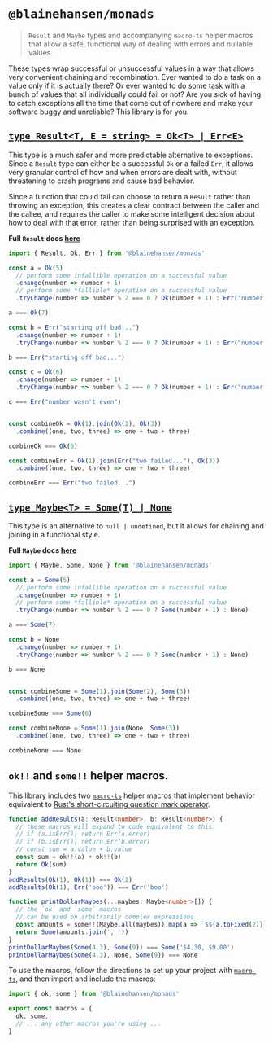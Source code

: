 # `@blainehansen/monads`

> `Result` and `Maybe` types and accompanying `macro-ts` helper macros that allow a safe, functional way of dealing with errors and nullable values.

These types wrap successful or unsuccessful values in a way that allows very convenient chaining and recombination. Ever wanted to do a task on a value only if it is actually there? Or ever wanted to do some task with a bunch of values that all individually could fail or not? Are you sick of having to catch exceptions all the time that come out of nowhere and make your software buggy and unreliable? This library is for you.

## [`type Result<T, E = string> = Ok<T> | Err<E>`](./lib/result.md)

This type is a much safer and more predictable alternative to exceptions. Since a `Result` type can either be a successful `Ok` or a failed `Err`, it allows very granular control of how and when errors are dealt with, without threatening to crash programs and cause bad behavior.

Since a function that could fail can choose to return a `Result` rather than throwing an exception, this creates a clear contract between the caller and the callee, and requires the caller to make some intelligent decision about how to deal with that error, rather than being surprised with an exception.

**Full `Result` docs [here](./lib/result.md)**

```ts
import { Result, Ok, Err } from '@blainehansen/monads'

const a = Ok(5)
  // perform some infallible operation on a successful value
  .change(number => number + 1)
  // perform some *fallible* operation on a successful value
  .tryChange(number => number % 2 === 0 ? Ok(number + 1) : Err("number wasn't even"))

a === Ok(7)

const b = Err("starting off bad...")
  .change(number => number + 1)
  .tryChange(number => number % 2 === 0 ? Ok(number + 1) : Err("number wasn't even"))

b === Err("starting off bad...")

const c = Ok(6)
  .change(number => number + 1)
  .tryChange(number => number % 2 === 0 ? Ok(number + 1) : Err("number wasn't even"))

c === Err("number wasn't even")


const combineOk = Ok(1).join(Ok(2), Ok(3))
  .combine((one, two, three) => one + two + three)

combineOk === Ok(6)

const combineErr = Ok(1).join(Err("two failed..."), Ok(3))
  .combine((one, two, three) => one + two + three)

combineErr === Err("two failed...")
```


## [`type Maybe<T> = Some(T) | None`](./lib/maybe.md)

This type is an alternative to `null | undefined`, but it allows for chaining and joining in a functional style.

**Full `Maybe` docs [here](./lib/maybe.md)**

```ts
import { Maybe, Some, None } from '@blainehansen/monads'

const a = Some(5)
  // perform some infallible operation on a successful value
  .change(number => number + 1)
  // perform some *fallible* operation on a successful value
  .tryChange(number => number % 2 === 0 ? Some(number + 1) : None)

a === Some(7)

const b = None
  .change(number => number + 1)
  .tryChange(number => number % 2 === 0 ? Some(number + 1) : None)

b === None


const combineSome = Some(1).join(Some(2), Some(3))
  .combine((one, two, three) => one + two + three)

combineSome === Some(6)

const combineNone = Some(1).join(None, Some(3))
  .combine((one, two, three) => one + two + three)

combineNone === None
```


## `ok!!` and `some!!` helper macros.

This library includes two [`macro-ts`](https://github.com/blainehansen/macro-ts) helper macros that implement behavior equivalent to [Rust's short-circuiting question mark operator](https://doc.rust-lang.org/edition-guide/rust-2018/error-handling-and-panics/the-question-mark-operator-for-easier-error-handling.html).

```ts
function addResults(a: Result<number>, b: Result<number>) {
  // these macros will expand to code equivalent to this:
  // if (a.isErr()) return Err(a.error)
  // if (b.isErr()) return Err(b.error)
  // const sum = a.value + b.value
  const sum = ok!!(a) + ok!!(b)
  return Ok(sum)
}
addResults(Ok(1), Ok(1)) === Ok(2)
addResults(Ok(1), Err('boo')) === Err('boo')

function printDollarMaybes(...maybes: Maybe<number>[]) {
  // the `ok` and `some` macros
  // can be used on arbitrarily complex expressions
  const amounts = some!!(Maybe.all(maybes)).map(a => `$${a.toFixed(2)}`)
  return Some(amounts.join(', '))
}
printDollarMaybes(Some(4.3), Some(9)) === Some('$4.30, $9.00')
printDollarMaybes(Some(4.3), None, Some(9)) === None
```

To use the macros, follow the directions to set up your project with [`macro-ts`](https://github.com/blainehansen/macro-ts), and then import and include the macros:

```ts
import { ok, some } from '@blainehansen/monads'

export const macros = {
  ok, some,
  // ... any other macros you're using ...
}
```
